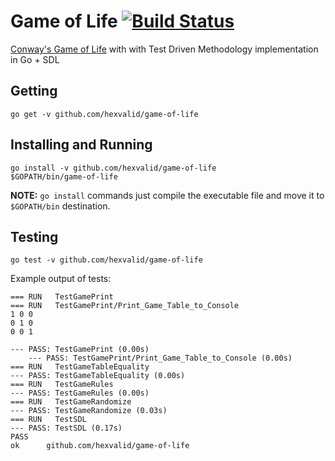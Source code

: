 # Game of Life [![Build Status](https://travis-ci.com/hexvalid/game-of-life.svg?branch=master)](https://travis-ci.com/hexvalid/game-of-life) 

[Conway's Game of Life](http://en.wikipedia.org/wiki/Conway%27s_Game_of_Life)  with with Test Driven Methodology implementation in Go + SDL

## Getting 

```
go get -v github.com/hexvalid/game-of-life
```

## Installing and Running
```
go install -v github.com/hexvalid/game-of-life
$GOPATH/bin/game-of-life
```
**NOTE:** `go install` commands  just compile the executable file and move it to `$GOPATH/bin` destination.

## Testing
```
go test -v github.com/hexvalid/game-of-life
```

Example output of tests:
```
=== RUN   TestGamePrint
=== RUN   TestGamePrint/Print_Game_Table_to_Console
1 0 0 
0 1 0 
0 0 1 

--- PASS: TestGamePrint (0.00s)
    --- PASS: TestGamePrint/Print_Game_Table_to_Console (0.00s)
=== RUN   TestGameTableEquality
--- PASS: TestGameTableEquality (0.00s)
=== RUN   TestGameRules
--- PASS: TestGameRules (0.00s)
=== RUN   TestGameRandomize
--- PASS: TestGameRandomize (0.03s)
=== RUN   TestSDL
--- PASS: TestSDL (0.17s)
PASS
ok  	github.com/hexvalid/game-of-life
```
